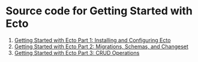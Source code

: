 # Source code for Getting Started with Ecto

1. [Getting Started with Ecto Part 1: Installing and Configuring Ecto](https://edgardev.com/getting-started-with-ecto-part-1/)
1. [Getting Started with Ecto Part 2: Migrations, Schemas, and Changeset](https://edgardev.com/getting-started-with-ecto-part-2/)
1. [Getting Started with Ecto Part 3: CRUD Operations](https://edgardev.com/getting-started-with-ecto-part-3/)
